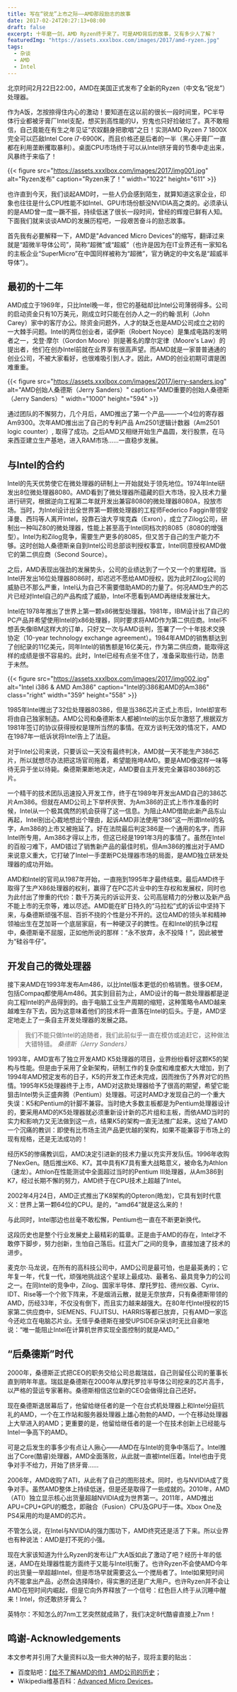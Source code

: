 ```yaml
---
title: 写在“锐龙”上市之际——AMD那段励志的故事
date: 2017-02-24T20:27:13+08:00
draft: false
excerpt: 十年磨一剑，AMD Ryzen终于来了。可是AMD背后的故事，又有多少人了解？
featuredImg: "https://assets.xxxlbox.com/images/2017/amd-ryzen.jpg"
tags:
  - 杂谈
  - AMD
  - Intel
---
```


北京时间2月22日22:00，AMD在美国正式发布了全新的Ryzen（中文名“锐龙”）处理器。

作为A饭，怎按捺得住内心的激动！要知道在这以前的很长一段时间里，PC半导体行业都被牙膏厂Intel支配，想买到高性能的U，穷鬼也只好捡破烂了。真不敢相信，自己竟能在有生之年见证“农奴翻身把歌唱”之日！实测AMD Ryzen 7 1800X完全可以匹敌Intel Core i7-6900K，而且价格还是后者的一半（黑心牙膏厂一直都在利用垄断攫取暴利）。桌面CPU市场终于可以从Intel挤牙膏的节奏中走出来，风暴终于来临了！

{{< figure src="https://assets.xxxlbox.com/images/2017/img001.jpg" alt="Ryzen发布" caption="Ryzen来了！" width="1022" height="611" >}}

也许直到今天，我们谈起AMD时，一些人仍会感到陌生，就算知道这家企业，印象也往往是什么CPU性能不如Intel、GPU市场份额没NVIDIA高之类的。必须承认的是AMD曾一度一蹶不振，持续低迷了很长一段时间，曾经的辉煌已鲜有人知。下面我们就来谈谈AMD的发展历程吧，一段艰苦奋斗的励志故事。

首先我有必要解释一下，AMD是"Advanced Micro Devices"的缩写，翻译过来就是“超微半导体公司”，简称“超微”或“超威”（也许是因为在IT业界还有一家知名的主板企业“SuperMicro”在中国同样被称为“超微”，官方确定的中文名是“超威半导体”）。

## 最初的十二年

AMD成立于1969年，只比Intel晚一年，但它的基础却比Intel公司薄弱得多。公司的启动资金只有10万美元，刚成立时只能在创办人之一的约翰·凯利（John Carey）家中的客厅办公。除资金问题外，人才的缺乏也是AMD公司成立之初的一大棘手问题。Intel的两位创业者，诺伊斯（Robert Noyce）是集成电路的发明者之一，戈登·摩尔（Gordon Moore）则是著名的摩尔定律（Moore's Law）的提出者，他们在创办Intel前就在业界享有很高声望。而AMD就是一家普普通通的创业公司，不被大家看好，也很难吸引到人才。因此，AMD的创业初期可谓是困难重重。

{{< figure src="https://assets.xxxlbox.com/images/2017/jerry-sanders.jpg" alt="AMD创始人桑德斯（Jerry Sanders）" caption="AMD重要的创始人桑德斯（Jerry Sanders）" width="1000" height="594" >}}

通过团队的不懈努力，几个月后，AMD推出了第一个产品——一个4位的寄存器Am9300。次年AMD推出出了自己的专利产品 Am2501逻辑计数器（Am2501 logic counter）, 取得了成功。之后AMD又相继开始生产晶圆，发行股票，在马来西亚建立生产基地，进入RAM市场……一直稳步发展。

## 与Intel的合约

Intel的先天优势使它在微处理器的研制上一开始就处于领先地位。1974年Intel研发出8位微处理器8080。AMD看到了微处理器所蕴藏的巨大市场，投入技术力量进行研究，根据逆向工程第二年就开发出兼容8080的微处理器8080A，投放市场。当时，为Intel设计出全世界第一颗微处理器的工程师Federico Faggin带领安泽曼、西玛等人离开Intel，投靠石油大亨埃克森（Exron），成立了Zilog公司，研制出一种叫Z80的微处理器，性能上甚至高于Intel同档次的8085（8080的增强型）。Intel为和Zilog竞争，需要生产更多的8085，但又苦于自己的生产能力不够。这时创始人桑德斯亲自到Intel公司总部谈判授权事宜，Intel同意授权AMD做它的第二供应商（Second Source）。

之后，AMD表现出强劲的发展势头，公司的业绩达到了一个又一个的里程碑。当Intel开发出16位处理器8086时，却迟迟不愿给AMD授权，因为此时Zilog公司的威胁已不那么严重，Intel认为自己不需要借助AMD的力量了。何况AMD生产的芯片已经对Intel自己的产品构成了威胁，Intel不愿看到AMD再继续发展壮大。

Intel在1978年推出了世界上第一颗x86微型处理器。1981年，IBM设计出了自己的PC产品并希望使用Intel的x86处理器，同时要求将AMD作为第二供应商。Intel不想丢失像IBM这样大的订单，只好又一次与AMD谈判，签署了一个十年技术交换协定（10-year technology exchange agreement）。1984年AMD的销售额达到了创纪录的11亿美元，同年Intel的销售额是16亿美元，作为第二供应商，能取得这样的成绩是很不容易的。此时，Intel已经有点坐不住了，准备采取些行动，防患于未然。

{{< figure src="https://assets.xxxlbox.com/images/2017/img002.jpg" alt="Intel i386 & AMD Am386" caption="Intel的i386和AMD的Am386" class="right" width="359" height="558" >}}

1985年Intel推出了32位处理器80386，但是当386芯片正式上市后，Intel却宣布将由自己独家制造。AMD公司和桑德斯本人都被Intel的出尔反尔激怒了,根据双方1981年签订的协议获得授权是理所当然的事情。在双方谈判无效的情况下，AMD在1987年一纸诉状将Intel告上了法庭。

对于Intel公司来说，只要诉讼一天没有最终判决，AMD就一天不能生产386芯片，所以就想尽办法把这场官司拖着，希望能拖垮AMD。要是AMD像这样一味等待无异于坐以待毙。桑德斯果断地决定，AMD要自主开发完全兼容80386的芯片。

一个精干的技术团队迅速投入开发工作，终于在1989年开发出AMD自己的386芯片Am386。但就在AMD公司上下举杯庆贺、为Am386的正式上市作准备的时候，Intel从一个极其偶然的机会获得了这一信息。为阻止AMD借助此新产品东山再起，Intel别出心裁地想出个理由，起诉AMD非法使用“386”这一所谓Intel的名字，Am386的上市又被拖延了。好在法院最后判定386是一个通用的名字，而非Intel所专用，Am386才得以上市，但这已经是1991年3月的事情了。虽然在Intel的百般刁难下，AMD错过了销售新产品的最佳时机，但Am386的推出对于AMD来说意义重大，它打破了Intel一手垄断PC处理器市场的局面，是AMD独立研发处理器的成功开始。

AMD和Intel的官司从1987年开始，一直拖到1995年才最终结束。最后AMD终于取得了生产X86处理器的权利，赢得了在PC芯片业中的生存权和发展权，同时也为此付出了惨重的代价：数千万美元的诉讼开支、公司高层精力的分散以及新产品不能上市的无奈等，难以尽述。AMD能在旷日持久的“马拉松”式的诉讼中坚持下来，与桑德斯顽强不屈、百折不挠的个性是分不开的。这位AMD的领头羊和精神领袖出生在芝加哥一个底层家庭，有一种硬汉子的脾性。在和Intel的抗争过程中，桑德斯毫不屈服，正如他所说的那样：“永不放弃，永不投降！”，因此被誉为“硅谷牛仔”。

## 开发自己的微处理器

接下来AMD在1993年发布Am486，以比Intel版本更低的价格销售。很多OEM，包括Compaq都使用Am486。其实到目前为止，AMD设计的每一款处理器都是逆向工程Intel的产品得到的。由于电脑工业生产周期的缩短，这种策略令AMD越来越难生存下去，因为这意味着他们的技术将一直落在Intel的后头。于是，AMD坚定地走上了一条自主开发处理器的发展之路。

> 我们不能只做Intel的追随者，我们此前似乎一直在模仿或追赶它，这种做法大错特错。
  <cite>桑德斯（Jerry Sanders）</cite>

1993年，AMD宣布了独立开发AMD K5处理器的项目，业界纷纷看好这颗K5的架构与性能。但是由于采用了全新架构，研制工作的复杂度和难度都大大增加，到了1994年AMD预定发布的日子，K5的开发工作还未完成，因而挫伤了外界对它的热情。1995年K5处理器终于上市，AMD对这款处理器给予了很高的期望，希望它能狙击Intel势头正盛奔腾（Pentium）处理器。可这时AMD才发现自己的一个重大失误：K5和Pentium的针脚不兼容。当时绝大多数主板都是为Pentium处理器设计的，要采用AMD的K5处理器就必须重新设计新的芯片组和主板，而依AMD当时的实力和影响力又无法做到这一点，结果K5的架构一直无法推广起来。这给了AMD一个沉痛的教训：即使有比市场主流产品更优越的架构，如果不能兼容于市场上的现有规格，还是无法成功的！

经历K5的惨痛教训后，AMD决定引进新的技术力量以充实开发队伍。1996年收购了NexGen。随后推出K6、K7。其中具有K7具有重大战略意义，被命名为Athlon（速龙）。Athlon在性能测试中全面超过当时的Pentium Ⅲ处理器，从Am386到K7，经过长期不懈的努力，AMD终于在CPU技术上超越了Intel。

2002年4月24日，AMD正式推出了K8架构的Opteron(皓龙)，它具有划时代意义：世界上第一颗64位的CPU。是的，“amd64”就是这么来的！

与此同时，Intel那边也丝毫不敢松懈，Pentium也一直在不断更新换代。

这段历史也是整个行业发展史上最精彩的篇章。正是由于AMD的存在，Intel才不敢停下脚步，努力创新，生怕自己落后。红蓝大厂之间的竞争，直接加速了技术的进步。

麦克尔·马龙说，在所有的高科技公司中，AMD公司是最可怕，也是最英勇的；它年复一年，代复一代，顽强地挑战这个星球上最成功、最著名、最具竞争力的公司之一。在同Intel的竞争中，Zilog、国家半导体、摩托罗拉、德州仪器、Cyrix、IDT、Rise等一个个败下阵来，不是烟消云散，就是无奈放弃，只有桑德斯带领的AMD，历经33年，不仅没有倒下，而且实力越来越强大。在80年代Intel授权的15家第二供应商中，SIEMENS、FUJITSU、HARRIS等都已放弃，只有AMD一家迄今还屹立在电脑芯片业。无怪乎桑德斯在接受UPSIDE杂采访时无比自豪地说：“唯一能阻止Intel在计算机世界实现全面控制的就是AMD。”

## “后桑德斯”时代

2000年，桑德斯正式把CEO的职务交给公司总裁瑞兹，自己则留任公司的董事长直到明年年底。瑞兹是桑德斯在2000年从摩托罗拉半导体公司挖来的芯片高手，以严格的营运专家著称。桑德斯相信这位新的CEO会做得比自己还好。

现在桑德斯退居幕后了，他留给继任者的是一个在台式机处理器上和Intel分庭抗礼的AMD，一个在工作站和服务器处理器上雄心勃勃的AMD，一个在移动处理器上大举进入的AMD；更重要的是，他留给继任者的是一个在技术创新上已经能与Intel一争高下的AMD。

可是之后发生的事多少有点让人揪心——AMD在与Intel的竞争中落后了。Intel推出了Core(酷睿)处理器，AMD全面落败，从此就一直被Intel压着。Intel也由于竞争对手不给力，开始了挤牙膏……

2006年，AMD收购了ATI，从此有了自己的图形技术。同时，也与NVIDIA成了竞争对手。虽然AMD整体上持续低迷，但是还是取得了一些成就的。2010年，AMD（ATI）独立显示核心出货量超越NVIDIA成为世界第一。2011年，AMD推出APU=CPU+GPU的概念，即融合（Fusion）CPU及GPU于一体。Xbox One及PS4采用的均是AMD的芯片。

不管怎么说，在Intel与NVIDIA的强力围功下，AMD终究还是活了下来。所以业界也有种说法：AMD是打不死的小强。

现在大家该知道为什么Ryzen的发布让广大A饭如此了激动了吧？经历十年的低迷，AMD在处理器性能方面终于又能与Intel抗衡了。也许Ryzen不会使AMD今年的出货量一举超越Intel，但是市场早就需要这么一个搅局者了。Intel如果短时间内不能拿出产品，必然会选择降价，得实惠的还是广大用户。也许Ryzen并不会让AMD在短时间内崛起，但是它向外界释放了一个信号：红色巨人终于从沉睡中醒来！Intel，你还敢挤牙膏么？

英特尔：不知怎么的7nm工艺突然就成熟了，我们决定8代酷睿直接上7nm！

## 鸣谢-Acknowledgements

本文参考并引用了大量资料以及一些大神的帖子，现将主要的贴出：

* 百度贴吧：[【给不了解AMD的你】AMD公司的历史](http://tieba.baidu.com/p/762849907)；
* Wikipedia维基百科：[Advanced Micro Devices](https://en.wikipedia.org/wiki/Advanced_Micro_Devices)。
